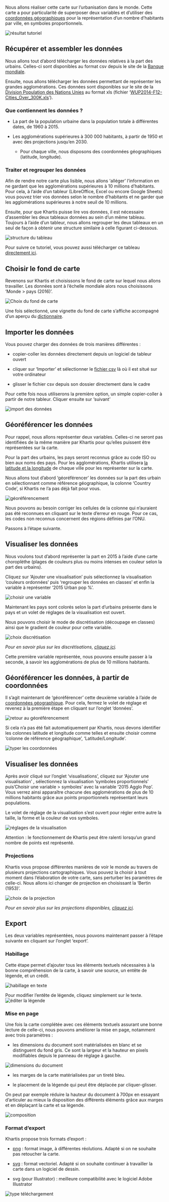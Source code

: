 Nous allons réaliser cette carte sur l’urbanisation dans le monde. Cette carte a pour particularité de superposer deux variables et d’utiliser des [coordonnées géographiques](../definitions#latlong-coordonnees-geographiques) pour la représentation d’un nombre d’habitants par ville, en symboles proportionnels.

![résultat tutoriel](./assets/02_13-export_urbanisation2015.png)

## Récupérer et assembler les données

Nous allons tout d’abord télécharger les données relatives à la part des urbains. Celles-ci sont disponibles au format csv depuis le site de la [Banque mondiale](http://donnees.banquemondiale.org/indicateur/SP.URB.TOTL.IN.ZS).

Ensuite, nous allons télécharger les données permettant de représenter les grandes agglomérations. Ces données sont disponibles sur le site de la [Division Population des Nations Unies](https://esa.un.org/unpd/wup/CD-ROM/) au format xls (fichier ‘[WUP2014-F12-Cities_Over_300K.xls](https://esa.un.org/unpd/wup/CD-ROM/WUP2014_XLS_CD_FILES/WUP2014-F12-Cities_Over_300K.xls)’).

### Que contiennent les données ?

* La part de la population urbaine dans la population totale à différentes dates, de 1960 à 2015.

* Les agglomérations supérieures à 300 000 habitants, à partir de 1950 et avec des projections jusqu’en 2030.

    * Pour chaque ville, nous disposons des coordonnées géographiques (latitude, longitude).

### Traiter et regrouper les données

Afin de rendre notre carte plus lisible, nous allons ‘alléger’ l’information en ne gardant que les agglomérations supérieures à 10 millions d’habitants. Pour cela, à l’aide d’un tableur (LibreOffice, Excel ou encore Google Sheets) vous pouvez trier vos données selon le nombre d’habitants et ne garder que les agglomérations supérieures à notre seuil de 10 millions.

Ensuite, pour que Khartis puisse lire vos données, il est nécessaire d’assembler les deux tableaux données au sein d’un même tableau. Toujours à l’aide d’un tableur, nous allons regrouper les deux tableaux en un seul de façon à obtenir une structure similaire à celle figurant ci-dessous.

![structure du tableau](./assets/02-01-data-structuration.png)

Pour suivre ce tutoriel, vous pouvez aussi télécharger ce tableau [directement ici](./assets/02-urbanisation-2015.csv).

## Choisir le fond de carte

Revenons sur Khartis et choisissons le fond de carte sur lequel nous allons travailler. Les données sont à l’échelle mondiale alors nous choisissons ‘Monde > pays (2016)’.

![Choix du fond de carte](./assets/02_01-select-basemap.gif)

Une fois sélectionné, une vignette du fond de carte s’affiche accompagné d’un aperçu du [dictionnaire](../definitions#dictionnaire-dun-fond-de-carte).

## Importer les données

Vous pouvez charger des données de trois manières différentes :

* copier-coller les données directement depuis un logiciel de tableur ouvert

* cliquer sur ‘Importer’ et sélectionner le [fichier csv](../definitions#fichier-csv) là où il est situé sur votre ordinateur

* glisser le fichier csv depuis son dossier directement dans le cadre

Pour cette fois nous utiliserons la première option, un simple copier-coller à partir de notre tableur. Cliquer ensuite sur ‘suivant’

![import des données](./assets/02_02-paste-data.gif)

## Géoréférencer les données

Pour rappel, nous allons représenter deux variables. Celles-ci ne seront pas identifiées de la même manière par Khartis pour qu’elles puissent être représentées sur la carte.

Pour la part des urbains, les pays seront reconnus grâce au code ISO ou bien aux noms des pays. Pour les agglomérations, Khartis utilisera [la latitude et la longitude](../definitions#latlong-coordonnees-geographiques) de chaque ville pour les représenter sur la carte.

Nous allons tout d’abord ‘géoréférencer’ les données sur la part des urbain en sélectionnant comme référence géographique, la colonne ‘Country Code’, si Khartis ne l’a pas déjà fait pour vous.

![géoréférencement](./assets/02_03-georef.png)

Nous pouvons au besoin corriger les cellules de la colonne qui n’auraient pas été reconnues en cliquant sur le texte d’erreur en rouge. Pour ce cas, les codes non reconnus concernent des régions définies par l’ONU.

Passons à l’étape suivante.

## Visualiser les données

Nous voulons tout d’abord représenter la part en 2015 à l’aide d’une carte choroplèthe (plages de couleurs plus ou moins intenses en couleur selon la part des urbains).

Cliquez sur ‘Ajouter une visualisation’ puis sélectionnez la visualisation ‘couleurs ordonnées’ puis ‘regrouper les données en classes’ et enfin la variable à représenter ‘2015 Urban pop %’.

![choisir une variable](./assets/02_04-choose-viz-variable.gif)

Maintenant les pays sont colorés selon la part d’urbains présente dans le pays et un volet de réglages de la visualisation est ouvert.

Nous pouvons choisir le mode de discrétisation (découpage en classes) ainsi que le gradient de couleur pour cette variable.

![choix discrétisation](./assets/02_05-choose-discretization.gif)

_Pour en savoir plus sur les discrétisations, [cliquez ici](../discretisation)._

Cette première variable représentée, nous pouvons ensuite passer à la seconde, à savoir les agglomérations de plus de 10 millions habitants.

## Géoréférencer les données, à partir de coordonnées

Il s’agit maintenant de ‘géoréférencer’ cette deuxième variable à l’aide de [coordonnées géographique](../definitions#latlong-coordonnees-geographiques). Pour cela, fermez le volet de réglage et revenez à la première étape en cliquant sur l’onglet ‘données’.

![retour au géoréférencement](./assets/02_06-back-data.gif)

Si cela n’a pas été fait automatiquement par Khartis, nous devons identifier les colonnes latitude et longitude comme telles et ensuite choisir comme ‘colonne de référence géographique’, ‘Latitude/Longitude’.

![typer les coordonnées](./assets/02_07-georef.gif)

## Visualiser les données

Après avoir cliqué sur l’onglet ‘visualisations’, cliquez sur ‘Ajouter une visualisation’ , sélectionnez la visualisation ‘symboles proportionnels’ puis’Choisir une variable > symboles’ avec la variable ‘2015 Agglo Pop’. Vous verrez ainsi apparaître chacune des agglomérations de plus de 10 millions habitants grâce aux points proportionnels représentant leurs populations.

Le volet de réglage de la visualisation s’est ouvert pour régler entre autre la taille, la forme et la couleur de vos symboles.

![réglages de la visualisation](./assets/02_08-symb-settings.gif)

Attention : le fonctionnement de Khartis peut être ralenti lorsqu’un grand nombre de points est représenté.

### Projections

Khartis vous propose différentes manières de voir le monde au travers de plusieurs projections cartographiques. Vous pouvez la choisir à tout moment dans l’élaboration de votre carte, sans perturber les paramètres de celle-ci. Nous allons ici changer de projection en choisissant la ‘Bertin (1953)’.

![choix de la projection](./assets/02_09-choose-projection.gif)

_Pour en savoir plus sur les projections disponibles, [cliquez ici](../les-projections-disponibles)._

## Export

Les deux variables représentées, nous pouvons maintenant passer à l’étape suivante en cliquant sur l’onglet ‘export’.

### Habillage

Cette étape permet d’ajouter tous les éléments textuels nécessaires à la bonne compréhension de la carte, à savoir une source, un entête de légende, et un crédit.

![habillage en texte](./assets/02_10-layout-info.png)

Pour modifier l’entête de légende, cliquez simplement sur le texte.
![éditer la légende](./assets/02_11-edit-legend.gif)

### Mise en page

Une fois la carte complétée avec ces éléments textuels assurant une bonne lecture de celle-ci, nous pouvons améliorer la mise en page, notamment avec trois paramètres :

* les dimensions du document sont matérialisées en blanc et se distinguent du fond gris. Ce sont la largeur et la hauteur en pixels modifiables depuis le panneau de réglage à gauche.

![dimensions du document](./assets/export-dimensions.png)

* les marges de la carte matérialisées par un tireté bleu.

* le placement de la légende qui peut être déplacée par cliquer-glisser.

On peut par exemple réduire la hauteur du document à 700px en essayant d’articuler au mieux la disposition des différents éléments grâce aux marges et en déplaçant la carte et sa légende.

![composition](./assets/02_12-compose.gif)

### Format d’export

Khartis propose trois formats d’export :

* [png](https://fr.wikipedia.org/wiki/Portable_Network_Graphics) : format image, à différentes réolutions. Adapté si on ne souhaite pas retoucher la carte.

* [svg](../definitions#fichier-svg) : format vectoriel. Adapté si on souhaite continuer à travailler la carte dans un logiciel de dessin.

* svg (pour Illustrator) : meilleure compatibilité avec le logiciel Adobe Illustrator

![type téléchargement](./assets/export-download.gif)
